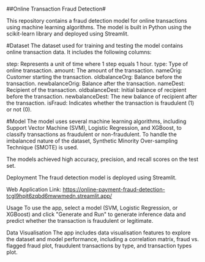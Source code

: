 ##Online Transaction Fraud Detection#

This repository contains a fraud detection model for online transactions using machine learning algorithms. The model is built in Python using the scikit-learn library and deployed using Streamlit.

#Dataset
The dataset used for training and testing the model contains online transaction data. It includes the following columns:

step: Represents a unit of time where 1 step equals 1 hour.
type: Type of online transaction.
amount: The amount of the transaction.
nameOrig: Customer starting the transaction.
oldbalanceOrg: Balance before the transaction.
newbalanceOrig: Balance after the transaction.
nameDest: Recipient of the transaction.
oldbalanceDest: Initial balance of recipient before the transaction.
newbalanceDest: The new balance of recipient after the transaction.
isFraud: Indicates whether the transaction is fraudulent (1) or not (0).

#Model
The model uses several machine learning algorithms, including Support Vector Machine (SVM), Logistic Regression, and XGBoost, to classify transactions as fraudulent or non-fraudulent. To handle the imbalanced nature of the dataset, Synthetic Minority Over-sampling Technique (SMOTE) is used.

The models achieved high accuracy, precision, and recall scores on the test set.

Deployment
The fraud detection model is deployed using Streamlit.

Web Application Link: https://online-payment-fraud-detection-tcgl9hpjt6zqbd6mwwmedn.streamlit.app/

Usage
To use the app, select a model (SVM, Logistic Regression, or XGBoost) and click "Generate and Run" to generate inference data and predict whether the transaction is fraudulent or legitimate.

Data Visualisation
The app includes data visualisation features to explore the dataset and model performance, including a correlation matrix, fraud vs. flagged fraud plot, fraudulent transactions by type, and transaction types plot.
